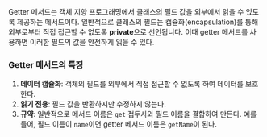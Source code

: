 Getter 메서드는 객체 지향 프로그래밍에서 클래스의 필드 값을 외부에서 읽을 수 있도록 제공하는 메서드이다. 일반적으로 클래스의 필드는 캡슐화(encapsulation)를 통해 외부로부터 직접 접근할 수 없도록 **private**으로 선언됩니다. 이때 getter 메서드를 사용하면 이러한 필드의 값을 안전하게 읽을 수 있다.

### Getter 메서드의 특징

1. **데이터 캡슐화**: 객체의 필드를 외부에서 직접 접근할 수 없도록 하여 데이터를 보호한다.
2. **읽기 전용**: 필드 값을 반환하지만 수정하지 않는다.
3. **규약**: 일반적으로 메서드 이름은 `get` 접두사와 필드 이름을 결합하여 만든다. 예를 들어, 필드 이름이 `name`이면 getter 메서드 이름은 `getName`이 된다.


